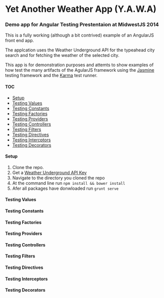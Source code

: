 Yet Another Weather App (Y.A.W.A)
====

### Demo app for Angular Testing Prestentaion at MidwestJS 2014

This is a fully working (although a bit contrived) example of an AngularJS front end app.

The applcation uses the Weather Underground API for the typeahead city search and for fetching
the weather of the selected city.

This app is for demonstration purposes and attemts to show examples of how test the many artifacts of 
the AgularJS framework using the [Jasmine]() testing framework and the [Karma]() test runner.



#### TOC
* [Setup](#setup)
* [Testing Values](#testing-values)
* [Testing Constants](#testing-constants)
* [Testing Factories](#testing-factories)
* [Testing Providers](#testing-providers)
* [Testing Controllers](#testing-controllers)
* [Testing Filters](#testing-filters)
* [Testing Directives](#testing-directives)
* [Testing Intercptors](#testing-interceptors)
* [Testing Decorators](#testing-decorators)



#### Setup 

1. Clone the repo.
2. Get a [Weather Underground API Key](http://www.wunderground.com/weather/api/)
3. Navigate to the directory you cloned the repo
4. At the command line run `npm install && bower install`
5. Afer all packages have donwloaded run `grunt serve`

#### Testing Values

#### Testing Constants

#### Testing Factories

#### Testing Providers

#### Testing Controllers

#### Testing Filters

#### Testing Directives

#### Testing Interceptors

#### Testing Decorators


